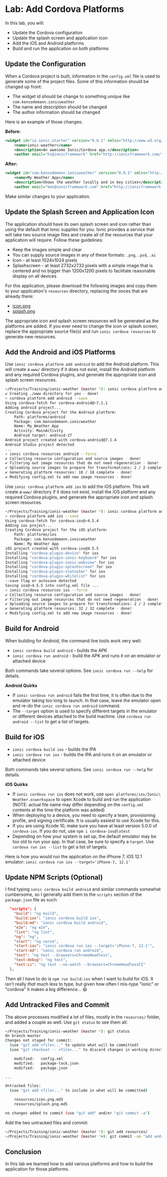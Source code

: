 # Lab: Add Cordova Platforms

In this lab, you will:

* Update the Cordova configuration
* Update the splash screen and application icon
* Add the iOS and Android platforms
* Build and run the application on both platforms

## Update the Configuration

When a Cordova project is built, information in the `config.xml` file is used to generate some of the project files. Some of this information should be changed up front:

* The widget id should be change to something unique like `com.kensodemann.ionicweather`
* The name and description should be changed
* The author information should be changed

Here is an example of those changes:

**Before:**

```xml
<widget id="io.ionic.starter" version="0.0.1" xmlns="http://www.w3.org/ns/widgets" xmlns:cdv="http://cordova.apache.org/ns/1.0">
    <name>ionic-weather</name>
    <description>An awesome Ionic/Cordova app.</description>
    <author email="hi@ionicframework" href="http://ionicframework.com/">Ionic Framework Team</author>
```

**After:**

```xml
<widget id="com.kensodemann.ionicweather" version="0.0.1" xmlns="http://www.w3.org/ns/widgets" xmlns:cdv="http://cordova.apache.org/ns/1.0">
    <name>My Weather App</name>
    <description>Shows the weather locally and in key cities</description>
    <author email="ken@ionicframework.com" href="http://ionicframework.com/">Ken Sodemann</author>
```

Make similar changes to your application.

## Update the Splash Screen and Application Icon

The application should have its own splash screen and icon rather than using the default that Ionic supplies for you. Ionic provides a service that will take two source image files and create all of the resources that your application will require. Follow these guidelines:

* Keep the images simple and clear
* You can supply source images in any of these formats: `.png`, `.psd`, `.ai`
* Icon - at least 1024x1024 pixels
* Splashscreen - at least 2732x2732 pixels with a simple image that is centered and no bigger than 1200x1200 pixels to facilitate reasonable display on all devices

For this application, please download the following images and copy them to your application's `resources` directory, replacing the onces that are already there:

* <a download href="/assets/images/icon.png">icon.png</a>
* <a download href="/assets/images/splash.png">splash.png</a>

The appropriate icon and splash screen resources will be generated as the platforms are added. If you ever need to change the icon or splash screen, replace the appropriate source file(s) and run `ionic cordova resources` to generate new resources.

## Add the Android and iOS Platforms

Use `ionic cordova platform add android` to add the Android platform. This will create a `www/` directory if it does not exist, install the Android platform and any required Cordova plugins, and generate the appropriate icon and splash screen resources.

```bash
~/Projects/Training/ionic-weather (master *): ionic cordova platform add android
✔ Creating ./www directory for you - done!
> cordova platform add android --save
Using cordova-fetch for cordova-android@~7.1.1
Adding android project...
Creating Cordova project for the Android platform:
	Path: platforms/android
	Package: com.kensodemann.ionicweather
	Name: My_Weather_App
	Activity: MainActivity
	Android target: android-27
Android project created with cordova-android@7.1.4
Android Studio project detected
...
> ionic cordova resources android --force
✔ Collecting resource configuration and source images - done!
✔ Filtering out image resources that do not need regeneration - done!
✔ Uploading source images to prepare for transformations: 2 / 2 complete - done!
✔ Generating platform resources: 18 / 18 complete - done!
✔ Modifying config.xml to add new image resources - done!
```

Use `ionic cordova platform add ios` to add the iOS platform. This will create a `www/` directory if it does not exist, install the iOS platform and any required Cordova plugins, and generate the appropriate icon and splash screen resources.

```bash
~/Projects/Training/ionic-weather (master *): ionic cordova platform add ios
> cordova platform add ios --save
Using cordova-fetch for cordova-ios@~4.5.4
Adding ios project...
Creating Cordova project for the iOS platform:
	Path: platforms/ios
	Package: com.kensodemann.ionicweather
	Name: My Weather App
iOS project created with cordova-ios@4.5.5
Installing "cordova-plugin-device" for ios
Installing "cordova-plugin-ionic-keyboard" for ios
Installing "cordova-plugin-ionic-webview" for ios
Installing "cordova-plugin-splashscreen" for ios
Installing "cordova-plugin-statusbar" for ios
Installing "cordova-plugin-whitelist" for ios
--save flag or autosave detected
Saving ios@~4.5.5 into config.xml file ...
> ionic cordova resources ios --force
✔ Collecting resource configuration and source images - done!
✔ Filtering out image resources that do not need regeneration - done!
✔ Uploading source images to prepare for transformations: 2 / 2 complete - done!
✔ Generating platform resources: 32 / 32 complete - done!
✔ Modifying config.xml to add new image resources - done!
```

## Build for Android

When building for Android, the command line tools work very well:

* `ionic cordova build android` - builds the APK
* `ionic cordova run android` - build the APK and runs it on an emulator or attached device

Both commands take several options. See `ionic cordova run --help` for details.

**Android Quirks**

* If `ionic cordova run android` fails the first time, it is often due to the emulator taking too long to launch. In that case, leave the emulator open and re-do the `ionic cordova run android` command.
* The `--target` option is used to specify different targets in the emulator or different devices attached to the build machine. Use `cordova run android --list` to get a list of targets.

## Build for iOS

* `ionic cordova build ios` - builds the IPA
* `ionic cordova run ios` - builds the IPA and runs it on an emulator or attached device

Both commands take several options. See `ionic cordova run --help` for details.

**iOS Quirks**

* If `ionic cordova run ios` does not work, use `open platforms/ios/Ionic\ Weather.xcworkspace` to open Xcode to build and run the application (NOTE: actual file name may differ depending on the `config.xml` contents at the time the platform was added)
* When deploying to a device, you need to specify a team, provisioning profile, and signing certificate. It is usually easiest to use Xcode for this.
* If you are using Xcode 10, make sure you have at least version 5.0.0 of `cordova-ios`. If you do not, use `npm i cordova-ios@latest`
* Depending on how your system is set up, the default emulator may be too old to run your app. In that case, be sure to specify a `target`. Use `cordova run ios --list` to get a list of targets.

Here is how you would run the application on the iPhone 7, iOS 12.1 emulator: `ionic cordova run ios --target='iPhone-7, 12.1'`

## Update NPM Scripts (Optional)

I find typing `ionic cordova build android` and similar commands somewhat cumbersome, so I generally add them to the `scripts` section of the `package.json` file as such:

```JSON
  "scripts": {
    "build": "ng build",
    "build:ios": "ionic cordova build ios",
    "build:md": "ionic cordova build android",
    "e2e": "ng e2e",
    "lint": "ng lint",
    "ng": "ng",
    "start": "ng serve",
    "start:ios": "ionic cordova run ios --target='iPhone-7, 12.1'",
    "start:md": "ionic cordova run android",
    "test": "ng test --browsers=ChromeHeadless",
    "test:debug": "ng test",
    "test:ci": "ng test --no-watch --browsers=ChromeHeadlessCI"
  },
```

Then all I have to do is `npm run build:ios` when I want to build for iOS. It isn't really _that_ much less to type, but given how often I mis-type "ionic" or "cordova" it makes a big difference... 😆

## Add Untracked Files and Commit

The above processes modified a lot of files, mostly in the `resources/` folder, and added a couple as well. Use `git status` to see them all:

```bash
~/Projects/Training/ionic-weather (master *): git status
On branch master
Changes not staged for commit:
  (use "git add <file>..." to update what will be committed)
  (use "git checkout -- <file>..." to discard changes in working directory)

	modified:   config.xml
	modified:   package-lock.json
	modified:   package.json

...

Untracked files:
  (use "git add <file>..." to include in what will be committed)

	resources/icon.png.md5
	resources/splash.png.md5

no changes added to commit (use "git add" and/or "git commit -a")
```

Add the two untracked files and commit:

```bash
~/Projects/Training/ionic-weather (master *): git add resources/
~/Projects/Training/ionic-weather (master *+): git commit -am "add android and ios platforms"
```

## Conclusion

In this lab we learned how to add various platforms and how to build the application for those platforms.
